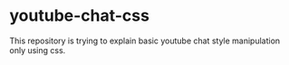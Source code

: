 # youtube-chat-css
This repository is trying to explain basic youtube chat style manipulation only using css.
